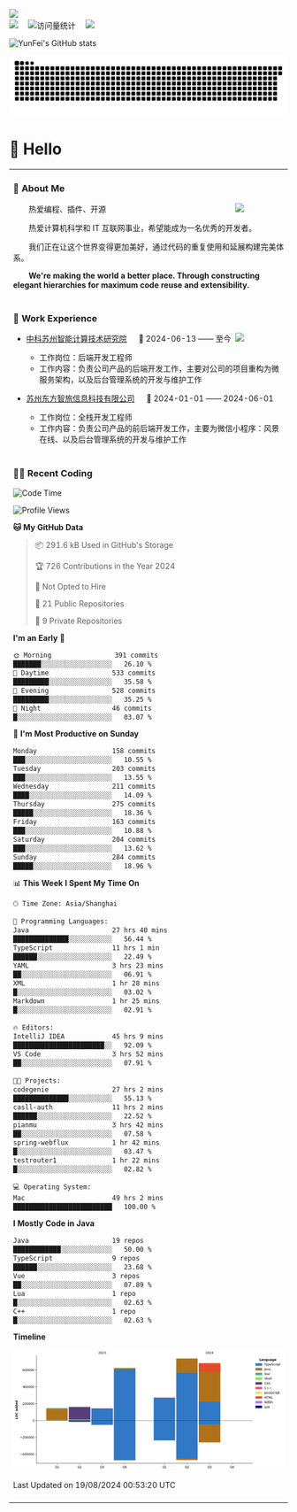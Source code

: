   <!-- dynamic typing effect 动态打字效果 -->
  <div>
    <a href="http://yunfei.plus">
      <img src="https://readme-typing-svg.demolab.com?font=Fira+Code&pause=1000&width=435&lines=console.log(%22Hello%2C%20World%22);祝您今天愉快!&center=true&size=27" />
    </a>
  </div>

  <div>
    <a href="http://yunfei.plus/"><img src="https://img.shields.io/badge/Website-博客-8c36db" /></a>&emsp;
    <!-- visitor -->
    <img src="https://komarev.com/ghpvc/?username=yunfeidog&label=Views&color=orange&style=flat" alt="访问量统计" />&emsp;
    <!-- wakatime -->    
    <a href="https://wakatime.com/@yunfeidog"><img src="https://wakatime.com/badge/user/42d0678c-368b-448b-9a77-5d21c5b55352.svg" /></a>
  </div>

![YunFei's GitHub stats](https://github-readme-stats.vercel.app/api?username=yunfeidog)

![snake](./dist/github-contribution-grid-snake.svg)

#  🙋 Hello

<table>


<tr><td>

### 🤺 About Me

<img align="right" width="88" src="https://cdn.jsdelivr.net/gh/yunfeidog/yunfeidog/assets/images/jobs.png" />

<p>&emsp;&emsp;热爱编程、插件、开源</p>
<p>&emsp;&emsp;热爱计算机科学和 IT 互联网事业，希望能成为一名优秀的开发者。</p>
<p>&emsp;&emsp;我们正在让这个世界变得更加美好，通过代码的重复使用和延展构建完美体系。</p>
<p>&emsp;&emsp;<strong>We're making the world a better place. Through constructing elegant hierarchies for maximum code reuse and extensibility.</strong></p>

</td></tr> 

<tr><td>

### 🏢 Work Experience

<img align="right" width="88" src="https://cdn.jsdelivr.net/gh/yunfeidog/yunfeidog/assets/images/yuanze.png" />

- [中科苏州智能计算技术研究院](http://iict.ac.cn/sy) &emsp; 📌 2024-06-13 —— 至今

  - 工作岗位：后端开发工程师
  - 工作内容：负责公司产品的后端开发工作，主要对公司的项目重构为微服务架构，以及后台管理系统的开发与维护工作

- [苏州东方智旅信息科技有限公司](http://www.leyoobao.com/) &emsp; 📌 2024-01-01 —— 2024-06-01

    - 工作岗位：全栈开发工程师
    - 工作内容：负责公司产品的前后端开发工作，主要为微信小程序：风景在线、以及后台管理系统的开发与维护工作


</td></tr>

<tr><td>

### 👩‍💻 Recent Coding
<!--START_SECTION:waka-->
![Code Time](http://img.shields.io/badge/Code%20Time-1%2C605%20hrs%2059%20mins-blue)

![Profile Views](http://img.shields.io/badge/Profile%20Views-0-blue)

**🐱 My GitHub Data** 

> 📦 291.6 kB Used in GitHub's Storage 
 > 
> 🏆 726 Contributions in the Year 2024
 > 
> 🚫 Not Opted to Hire
 > 
> 📜 21 Public Repositories 
 > 
> 🔑 9 Private Repositories 
 > 
**I'm an Early 🐤** 

```text
🌞 Morning                391 commits         ███████░░░░░░░░░░░░░░░░░░   26.10 % 
🌆 Daytime                533 commits         █████████░░░░░░░░░░░░░░░░   35.58 % 
🌃 Evening                528 commits         █████████░░░░░░░░░░░░░░░░   35.25 % 
🌙 Night                  46 commits          █░░░░░░░░░░░░░░░░░░░░░░░░   03.07 % 
```
📅 **I'm Most Productive on Sunday** 

```text
Monday                   158 commits         ███░░░░░░░░░░░░░░░░░░░░░░   10.55 % 
Tuesday                  203 commits         ███░░░░░░░░░░░░░░░░░░░░░░   13.55 % 
Wednesday                211 commits         ████░░░░░░░░░░░░░░░░░░░░░   14.09 % 
Thursday                 275 commits         █████░░░░░░░░░░░░░░░░░░░░   18.36 % 
Friday                   163 commits         ███░░░░░░░░░░░░░░░░░░░░░░   10.88 % 
Saturday                 204 commits         ███░░░░░░░░░░░░░░░░░░░░░░   13.62 % 
Sunday                   284 commits         █████░░░░░░░░░░░░░░░░░░░░   18.96 % 
```


📊 **This Week I Spent My Time On** 

```text
🕑︎ Time Zone: Asia/Shanghai

💬 Programming Languages: 
Java                     27 hrs 40 mins      ██████████████░░░░░░░░░░░   56.44 % 
TypeScript               11 hrs 1 min        ██████░░░░░░░░░░░░░░░░░░░   22.49 % 
YAML                     3 hrs 23 mins       ██░░░░░░░░░░░░░░░░░░░░░░░   06.91 % 
XML                      1 hr 28 mins        █░░░░░░░░░░░░░░░░░░░░░░░░   03.02 % 
Markdown                 1 hr 25 mins        █░░░░░░░░░░░░░░░░░░░░░░░░   02.91 % 

🔥 Editors: 
IntelliJ IDEA            45 hrs 9 mins       ███████████████████████░░   92.09 % 
VS Code                  3 hrs 52 mins       ██░░░░░░░░░░░░░░░░░░░░░░░   07.91 % 

🐱‍💻 Projects: 
codegenie                27 hrs 2 mins       ██████████████░░░░░░░░░░░   55.13 % 
casll-auth               11 hrs 2 mins       ██████░░░░░░░░░░░░░░░░░░░   22.52 % 
pianmu                   3 hrs 42 mins       ██░░░░░░░░░░░░░░░░░░░░░░░   07.58 % 
spring-webflux           1 hr 42 mins        █░░░░░░░░░░░░░░░░░░░░░░░░   03.47 % 
testrouter1              1 hr 22 mins        █░░░░░░░░░░░░░░░░░░░░░░░░   02.82 % 

💻 Operating System: 
Mac                      49 hrs 2 mins       █████████████████████████   100.00 % 
```

**I Mostly Code in Java** 

```text
Java                     19 repos            ████████████░░░░░░░░░░░░░   50.00 % 
TypeScript               9 repos             ██████░░░░░░░░░░░░░░░░░░░   23.68 % 
Vue                      3 repos             ██░░░░░░░░░░░░░░░░░░░░░░░   07.89 % 
Lua                      1 repo              █░░░░░░░░░░░░░░░░░░░░░░░░   02.63 % 
C++                      1 repo              █░░░░░░░░░░░░░░░░░░░░░░░░   02.63 % 
```



**Timeline**

![Lines of Code chart](https://raw.githubusercontent.com/yunfeidog/yunfeidog/main/assets/bar_graph.png)


 Last Updated on 19/08/2024 00:53:20 UTC
<!--END_SECTION:waka-->

</td></tr>




<tr><td>

